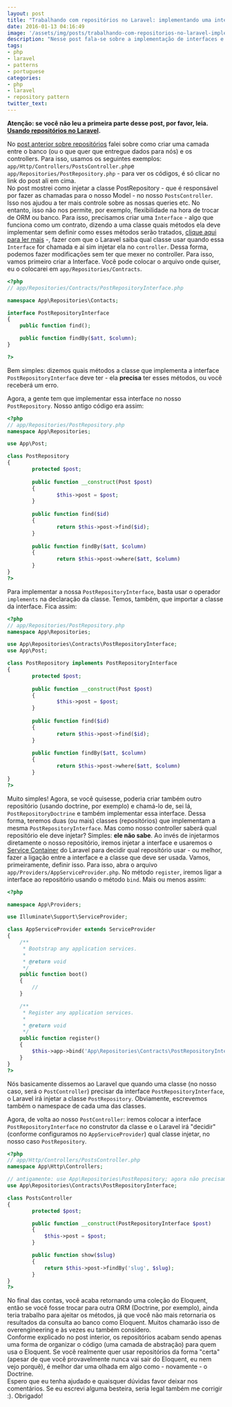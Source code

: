 ```yaml
---
layout: post
title: "Trabalhando com repositórios no Laravel: implementando uma interface e utilizando o Container"
date: 2016-01-13 04:16:49
image: '/assets/img/posts/trabalhando-com-repositorios-no-laravel-implementando-uma-interface.png'
description: "Nesse post fala-se sobre a implementação de interfaces e uso do Container do Laravel e conclui o post sobre o Repository Pattern"
tags:
- php
- laravel
- patterns
- portuguese
categories:
- php
- laravel
- repository pattern
twitter_text:
---
```

**Atenção: se você não leu a primeira parte desse post, por favor, leia. [Usando repositórios no Laravel](/usando-repositorios-no-laravel-(portugues)).**


No [post anterior sobre repositórios](/usando-repositorios-no-laravel-(portugues)) falei sobre como criar uma camada entre o banco (ou o que quer que entregue dados para nós) e os controllers. Para isso, usamos os seguintes exemplos: `app/Http/Controllers/PostsController.php`e `app/Repositories/PostRepository.php` - para ver os códigos, é só clicar no link do post ali em cima.  
No post mostrei como injetar a classe PostRepository - que é responsável por fazer as chamadas para o nosso Model - no nosso `PostsController`. Isso nos ajudou a ter mais controle sobre as nossas queries etc. No entanto, isso não nos permite, por exemplo, flexibilidade na hora de trocar de ORM ou banco. Para isso, precisamos criar uma `Interface` - algo que funciona como um contrato, dizendo a uma classe quais métodos ela deve implementar sem definir como esses métodos serão tratados, [clique aqui para ler mais](http://php.net/manual/pt_BR/language.oop5.interfaces.php) -, fazer com que o Laravel saiba qual classe usar quando essa `Interface` for chamada e aí sim injetar ela no `controller`. Dessa forma, podemos fazer modificações sem ter que mexer no controller. Para isso, vamos primeiro criar a Interface. Você pode colocar o arquivo onde quiser, eu o colocarei em `app/Repositories/Contracts`. 

```php
<?php
// app/Repositories/Contracts/PostRepositoryInterface.php

namespace App\Repositories\Contacts;

interface PostRepositoryInterface
{
    public function find();

    public function findBy($att, $column);
}

?>
```  

Bem simples: dizemos quais métodos a classe que implementa a interface `PostRepositoryInterface` deve ter - ela **precisa** ter esses métodos, ou você receberá um erro.  

Agora, a gente tem que implementar essa interface no nosso `PostRepository`. Nosso antigo código era assim:  

```php
<?php
// app/Repositories/PostRepository.php
namespace App\Repositories;

use App\Post;

class PostRepository
{
        protected $post;
        
        public function __construct(Post $post)
        {
                $this->post = $post;
        }
        
        public function find($id)
        {
                return $this->post->find($id);
        }
        
        public function findBy($att, $column)
        {
                return $this->post->where($att, $column)
        }
}
?>

```  

Para implementar a nossa `PostRepositoryInterface`, basta usar o operador `implements` na declaração da classe. Temos, também, que importar a classe da interface. Fica assim:  

```php
<?php
// app/Repositories/PostRepository.php
namespace App\Repositories;

use App\Repositories\Contracts\PostRepositoryInterface;
use App\Post;

class PostRepository implements PostRepositoryInterface
{
        protected $post;
        
        public function __construct(Post $post)
        {
                $this->post = $post;
        }
        
        public function find($id)
        {
                return $this->post->find($id);
        }
        
        public function findBy($att, $column)
        {
                return $this->post->where($att, $column)
        }
}
?>

```    

Muito simples! Agora, se você quisesse, poderia criar também outro repositório (usando doctrine, por exemplo) e chamá-lo de, sei lá, `PostRepositoryDoctrine` e também implementar essa interface. Dessa forma, teremos duas (ou mais) classes (repositórios) que implementam a mesma `PostRepositoryInterface`. Mas como nosso controller saberá qual repositório ele deve injetar? Simples: **ele não sabe**. Ao invés de injetarmos diretamente o nosso repositório, iremos injetar a interface e usaremos o [Service Container](https://laravel.com/docs/5.1/container) do Laravel para decidir qual repositório usar - ou melhor, fazer a ligação entre a interface e a classe que deve ser usada. Vamos, primeiramente, definir isso. Para isso, abra o arquivo `app/Providers/AppServiceProvider.php`. No método `register`, iremos ligar a interface ao repositório usando o método `bind`. Mais ou menos assim:  

```php
<?php

namespace App\Providers;

use Illuminate\Support\ServiceProvider;

class AppServiceProvider extends ServiceProvider
{
    /**
     * Bootstrap any application services.
     *
     * @return void
     */
    public function boot()
    {
        //
    }

    /**
     * Register any application services.
     *
     * @return void
     */
    public function register()
    {
        $this->app->bind('App\Repositories\Contracts\PostRepositoryInterface', 'App\Repositories\PostRepository');
    }
}
?>
```  

Nós basicamente dissemos ao Laravel que quando uma classe (no nosso caso, será o `PostController`) precisar da interface `PostRepositoryInterface`, o Laravel irá injetar a classe `PostRepository`. Obviamente, escrevemos também o namespace de cada uma das classes.  

Agora, de volta ao nosso `PostController`: iremos colocar a interface `PostRepositoryInterface` no construtor da classe e o Laravel irá "decidir" (conforme configuramos no `AppServiceProvider`) qual classe injetar, no nosso caso `PostRepository`.  

```php
<?php
// app/Http/Controllers/PostsController.php
namespace App\Http\Controllers;

// antigamente: use App\Repositories\PostRepository; agora não precisamos mais disso pois já definimos qual classe injetar quando necessitarmos da interface PostRepositoryInterface. Iremos importá-la e colocá-la no construtor - repare nas linhas 8 e 13
use App\Repositories\Contracts\PostRepositoryInterface;

class PostsController
{
        protected $post;

        public function __construct(PostRepositoryInterface $post)
        {
        	$this->post = $post;
        }

        public function show($slug)
        {
        	return $this->post->findBy('slug', $slug);
        }
}
?>
```

No final das contas, você acaba retornando uma coleção do Eloquent, então se você fosse trocar para outra ORM (Doctrine, por exemplo), ainda teria trabalho para ajeitar os métodos, já que você não mais retornaria os resultados da consulta ao banco como Eloquent. Muitos chamarão isso de overengineering e às vezes eu também considero.    
Conforme explicado no post interior, os repositórios acabam sendo apenas uma forma de organizar o código (uma camada de abstração) para quem usa o Eloquent. Se você realmente quer usar repositórios da forma "certa" (apesar de que você provavelmente nunca vai sair do Eloquent, eu nem vejo porquê), é melhor dar uma olhada em algo como - novamente - o Doctrine.   
Espero que eu tenha ajudado e quaisquer dúvidas favor deixar nos comentários. Se eu escrevi alguma besteira, seria legal também me corrigir :). Obrigado!